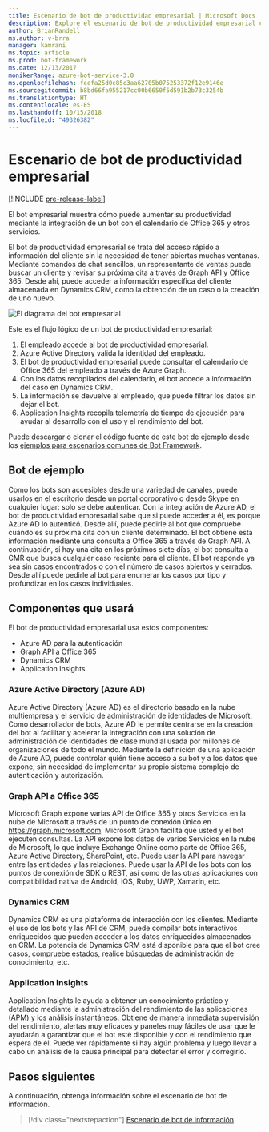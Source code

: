 ```yaml
---
title: Escenario de bot de productividad empresarial | Microsoft Docs
description: Explore el escenario de bot de productividad empresarial con Bot Framework.
author: BrianRandell
ms.author: v-brra
manager: kamrani
ms.topic: article
ms.prod: bot-framework
ms.date: 12/13/2017
monikerRange: azure-bot-service-3.0
ms.openlocfilehash: feefa25d0c85c3aa62705b075253372f12e9146e
ms.sourcegitcommit: b8bd66fa955217cc00b6650f5d591b2b73c3254b
ms.translationtype: HT
ms.contentlocale: es-ES
ms.lasthandoff: 10/15/2018
ms.locfileid: "49326382"
---
```

# <a name="enterprise-productivity-bot-scenario"></a>Escenario de bot de productividad empresarial

[!INCLUDE [pre-release-label](includes/pre-release-label-v3.md)]

El bot empresarial muestra cómo puede aumentar su productividad mediante la integración de un bot con el calendario de Office 365 y otros servicios.

El bot de productividad empresarial se trata del acceso rápido a información del cliente sin la necesidad de tener abiertas muchas ventanas. Mediante comandos de chat sencillos, un representante de ventas puede buscar un cliente y revisar su próxima cita a través de Graph API y Office 365. Desde ahí, puede acceder a información específica del cliente almacenada en Dynamics CRM, como la obtención de un caso o la creación de uno nuevo.

![El diagrama del bot empresarial](~/media/scenarios/bot-service-scenario-enterprise-bot.png)

Este es el flujo lógico de un bot de productividad empresarial:

1. El empleado accede al bot de productividad empresarial.
2. Azure Active Directory valida la identidad del empleado.
3. El bot de productividad empresarial puede consultar el calendario de Office 365 del empleado a través de Azure Graph.
4. Con los datos recopilados del calendario, el bot accede a información del caso en Dynamics CRM.
5. La información se devuelve al empleado, que puede filtrar los datos sin dejar el bot.
6. Application Insights recopila telemetría de tiempo de ejecución para ayudar al desarrollo con el uso y el rendimiento del bot.

Puede descargar o clonar el código fuente de este bot de ejemplo desde los [ejemplos para escenarios comunes de Bot Framework](https://aka.ms/bot/scenarios).

## <a name="sample-bot"></a>Bot de ejemplo
Como los bots son accesibles desde una variedad de canales, puede usarlos en el escritorio desde un portal corporativo o desde Skype en cualquier lugar: solo se debe autenticar. Con la integración de Azure AD, el bot de productividad empresarial sabe que si puede acceder a él, es porque Azure AD lo autenticó. Desde allí, puede pedirle al bot que compruebe cuándo es su próxima cita con un cliente determinado. El bot obtiene esta información mediante una consulta a Office 365 a través de Graph API. A continuación, si hay una cita en los próximos siete días, el bot consulta a CMR que busca cualquier caso reciente para el cliente. El bot responde ya sea sin casos encontrados o con el número de casos abiertos y cerrados. Desde allí puede pedirle al bot para enumerar los casos por tipo y profundizar en los casos individuales.

## <a name="components-youll-use"></a>Componentes que usará
El bot de productividad empresarial usa estos componentes:
-   Azure AD para la autenticación
-   Graph API a Office 365
-   Dynamics CRM
-   Application Insights

### <a name="azure-active-directory-azure-ad"></a>Azure Active Directory (Azure AD)
Azure Active Directory (Azure AD) es el directorio basado en la nube multiempresa y el servicio de administración de identidades de Microsoft. Como desarrollador de bots, Azure AD le permite centrarse en la creación del bot al facilitar y acelerar la integración con una solución de administración de identidades de clase mundial usada por millones de organizaciones de todo el mundo. Mediante la definición de una aplicación de Azure AD, puede controlar quién tiene acceso a su bot y a los datos que expone, sin necesidad de implementar su propio sistema complejo de autenticación y autorización.

### <a name="graph-api-to-office-365"></a>Graph API a Office 365
Microsoft Graph expone varias API de Office 365 y otros Servicios en la nube de Microsoft a través de un punto de conexión único en https://graph.microsoft.com. Microsoft Graph facilita que usted y el bot ejecuten consultas. La API expone los datos de varios Servicios en la nube de Microsoft, lo que incluye Exchange Online como parte de Office 365, Azure Active Directory, SharePoint, etc. Puede usar la API para navegar entre las entidades y las relaciones. Puede usar la API de los bots con los puntos de conexión de SDK o REST, así como de las otras aplicaciones con compatibilidad nativa de Android, iOS, Ruby, UWP, Xamarin, etc.

### <a name="dynamics-crm"></a>Dynamics CRM
Dynamics CRM es una plataforma de interacción con los clientes. Mediante el uso de los bots y las API de CRM, puede compilar bots interactivos enriquecidos que pueden acceder a los datos enriquecidos almacenados en CRM. La potencia de Dynamics CRM está disponible para que el bot cree casos, compruebe estados, realice búsquedas de administración de conocimiento, etc.

### <a name="application-insights"></a>Application Insights
Application Insights le ayuda a obtener un conocimiento práctico y detallado mediante la administración del rendimiento de las aplicaciones (APM) y los análisis instantáneos. Obtiene de manera inmediata supervisión del rendimiento, alertas muy eficaces y paneles muy fáciles de usar que le ayudarán a garantizar que el bot esté disponible y con el rendimiento que espera de él. Puede ver rápidamente si hay algún problema y luego llevar a cabo un análisis de la causa principal para detectar el error y corregirlo.

## <a name="next-steps"></a>Pasos siguientes
A continuación, obtenga información sobre el escenario de bot de información.

> [!div class="nextstepaction"]
> [Escenario de bot de información](bot-service-scenario-informational.md)
